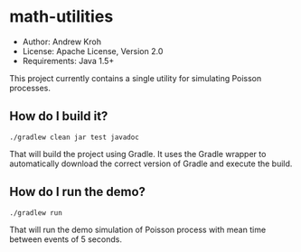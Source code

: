 math-utilities
==============
- Author: Andrew Kroh
- License: Apache License, Version 2.0
- Requirements: Java 1.5+

This project currently contains a single utility for
simulating Poisson processes.

How do I build it?
------------------

    ./gradlew clean jar test javadoc

That will build the project using Gradle. It uses the Gradle wrapper
to automatically download the correct version of Gradle and execute the build.

How do I run the demo?
----------------------

    ./gradlew run

That will run the demo simulation of Poisson process with mean time
between events of 5 seconds.


